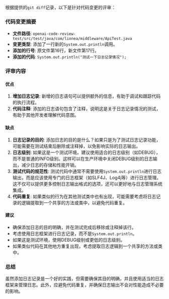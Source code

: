 根据提供的`git diff`记录，以下是针对代码变更的评审：

### 代码变更摘要
- **文件路径**: `openai-code-review-test/src/test/java/com/linnea/middleware/ApiTest.java`
- **变更类型**: 添加了一行新的`System.out.println`调用。
- **添加的行号**: 原文件第16行，新文件第17行。
- **添加的代码**: `System.out.println("测试一下日志记录情况");`

### 评审内容

#### 优点
1. **增加日志记录**: 新增的日志语句可以提供额外的信息，有助于调试和跟踪代码的执行流程。
2. **代码注释**: 添加的日志语句包含了注释，说明这是关于日志记录情况的测试，有助于其他开发者理解代码意图。

#### 缺点
1. **日志记录的目的**: 添加日志的目的是什么？如果只是为了测试日志记录功能，可能需要在测试结束后删除或注释掉，以免影响实际的日志输出。
2. **日志级别**: 如果这是一个测试环境，建议使用适合的日志级别（如DEBUG），而不是普通的INFO级别。这样可以在生产环境中关闭DEBUG级别的日志输出，减少日志的存储和性能开销。
3. **测试代码的规范性**: 测试代码中通常不需要使用`System.out.println`进行日志输出，而是应该使用专门的日志框架（如SLF4J、Log4j等）进行日志管理。这不仅可以提供更多控制日志输出格式的选项，还可以更好地与日志管理系统集成。
4. **代码重复**: 如果类似的行为在其他测试类中也有出现，可能需要考虑将日志记录的逻辑提取到一个共享的方法或类中，以避免代码重复。

#### 建议
- 确保添加日志的目的明确，并在测试完成后移除或注释掉该行。
- 考虑使用日志框架进行日志记录，而不是`System.out.println`。
- 如果这是测试环境，使用DEBUG级别或更低的日志级别。
- 如果类似代码在其他地方重复出现，考虑提取日志逻辑到一个共享的方法或类中。

### 总结
虽然添加日志记录是一个好的实践，但需要确保其目的明确，并且使用适当的日志框架来管理日志。此外，应避免代码重复，并确保日志输出不会对性能造成不必要的影响。